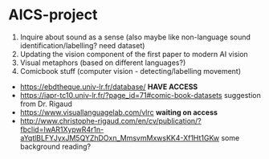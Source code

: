 # AICS-project

1. Inquire about sound as a sense (also maybe like non-language sound identification/labelling? need dataset)
2. Updating the vision component of the first paper to modern AI vision
3. Visual metaphors (based on different languages?)
4. Comicbook stuff (computer vision - detecting/labelling movement) 
+ https://ebdtheque.univ-lr.fr/database/ **HAVE ACCESS**
+ https://iapr-tc10.univ-lr.fr/?page_id=71#comic-book-datasets suggestion from Dr. Rigaud
+ https://www.visuallanguagelab.com/vlrc **waiting on access**
+ http://www.christophe-rigaud.com/en/cv/publication/?fbclid=IwAR1XypwR4r1n-aYqtlBLFYJyxJM5QYZhDOxn_MmsvmMxwsKK4-Xf1Ht1GKw some background reading?
